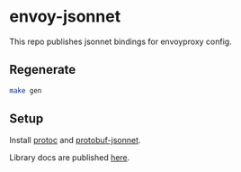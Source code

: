# envoy-jsonnet

This repo publishes jsonnet bindings for envoyproxy config.

## Regenerate

```bash
make gen
```

## Setup

Install [protoc](https://grpc.io/docs/protoc-installation/) and [protobuf-jsonnet](https://github.com/splunk/protobuf-jsonnet).

Library docs are published [here](https://harsimranmaan.github.io/envoy-jsonnet/).

